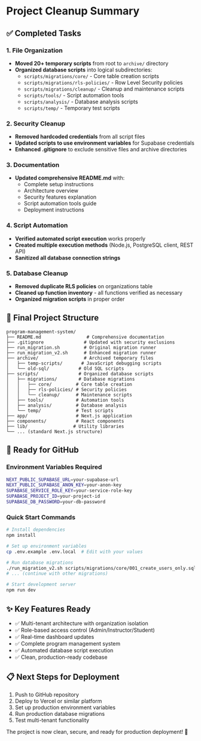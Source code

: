 # Project Cleanup Summary

## ✅ Completed Tasks

### 1. File Organization
- **Moved 20+ temporary scripts** from root to `archive/` directory
- **Organized database scripts** into logical subdirectories:
  - `scripts/migrations/core/` - Core table creation scripts
  - `scripts/migrations/rls-policies/` - Row Level Security policies  
  - `scripts/migrations/cleanup/` - Cleanup and maintenance scripts
  - `scripts/tools/` - Script automation tools
  - `scripts/analysis/` - Database analysis scripts
  - `scripts/temp/` - Temporary test scripts

### 2. Security Cleanup
- **Removed hardcoded credentials** from all script files
- **Updated scripts to use environment variables** for Supabase credentials
- **Enhanced .gitignore** to exclude sensitive files and archive directories

### 3. Documentation
- **Updated comprehensive README.md** with:
  - Complete setup instructions
  - Architecture overview
  - Security features explanation
  - Script automation tools guide
  - Deployment instructions

### 4. Script Automation
- **Verified automated script execution** works properly
- **Created multiple execution methods** (Node.js, PostgreSQL client, REST API)
- **Sanitized all database connection strings**

### 5. Database Cleanup
- **Removed duplicate RLS policies** on organizations table
- **Cleaned up function inventory** - all functions verified as necessary
- **Organized migration scripts** in proper order

## 📁 Final Project Structure

```
program-management-system/
├── README.md                 # Comprehensive documentation
├── .gitignore               # Updated with security exclusions
├── run_migration.sh         # Original migration runner
├── run_migration_v2.sh      # Enhanced migration runner
├── archive/                 # Archived temporary files
│   ├── temp-scripts/       # JavaScript debugging scripts
│   └── old-sql/           # Old SQL scripts
├── scripts/               # Organized database scripts
│   ├── migrations/        # Database migrations
│   │   ├── core/         # Core table creation
│   │   ├── rls-policies/ # Security policies
│   │   └── cleanup/      # Maintenance scripts
│   ├── tools/            # Automation tools
│   ├── analysis/         # Database analysis
│   └── temp/             # Test scripts
├── app/                  # Next.js application
├── components/           # React components
├── lib/                 # Utility libraries
└── ... (standard Next.js structure)
```

## 🚀 Ready for GitHub

### Environment Variables Required
```bash
NEXT_PUBLIC_SUPABASE_URL=your-supabase-url
NEXT_PUBLIC_SUPABASE_ANON_KEY=your-anon-key
SUPABASE_SERVICE_ROLE_KEY=your-service-role-key
SUPABASE_PROJECT_ID=your-project-id
SUPABASE_DB_PASSWORD=your-db-password
```

### Quick Start Commands
```bash
# Install dependencies
npm install

# Set up environment variables
cp .env.example .env.local  # Edit with your values

# Run database migrations
./run_migration_v2.sh scripts/migrations/core/001_create_users_only.sql
# ... (continue with other migrations)

# Start development server
npm run dev
```

## ✨ Key Features Ready
- ✅ Multi-tenant architecture with organization isolation
- ✅ Role-based access control (Admin/Instructor/Student)
- ✅ Real-time dashboard updates
- ✅ Complete program management system
- ✅ Automated database script execution
- ✅ Clean, production-ready codebase

## 📋 Next Steps for Deployment
1. Push to GitHub repository
2. Deploy to Vercel or similar platform
3. Set up production environment variables
4. Run production database migrations
5. Test multi-tenant functionality

The project is now clean, secure, and ready for production deployment! 🎉